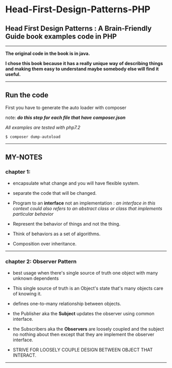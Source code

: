 # Head-First-Design-Patterns-PHP


## Head First Design Patterns : A Brain-Friendly Guide book examples code in PHP
_______________________________________

**The original code in the book is in java.**

**I chose this book because it has a really unique way of describing things and making them easy to understand maybe somebody else will find it useful.**

-----------------
## Run the code

First you have to generate the auto loader with composer

note: __*do this step for each file that have composer.json*__

*All examples are tested with php7.2*

```$ composer dump-autoload ```

---------------

## MY-NOTES

### chapter 1:

* encapsulate what change and you will have flexible system.

* separate the code that will be changed.

* Program to an **interface** not an implementation : *an interface in this context could also refers to an abstract class or class that implements particular behavior*

* Represent the behavior of things and  not the thing.

* Think of behaviors as a set of algorithms.

* Composition over inheritance.

------------------

### chapter 2: Observer Pattern

* best usage when there's single source of truth one object with many unknown dependents

* This single source of truth is an Object's state that's many objects care of knowing it.

* defines one-to-many relationship between objects.

* the Publisher aka the **Subject** updates the observer using common interface.

* the Subscribers aka the **Observers** are loosely coupled and the subject no nothing about then except that they are implement the observer interface.

* STRIVE FOR LOOSELY COUPLE DESIGN BETWEEN OBJECT THAT INTERACT.

-------------------------

